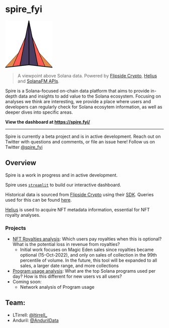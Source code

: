 # spire_fyi

<img alt="Spire" src="assets/images/spire_logo.png" width="150" height="150">

> A viewpoint above Solana data. Powered by [Flipside Crypto](https://flipsidecrypto.xyz/), [Helius](https://helius.xyz/) and [SolanaFM APIs](https://docs.solana.fm/).

Spire is a Solana-focused on-chain data platform that aims to provide in-depth data and insights to add value to the Solana ecosystem. 
Focusing on analyses we think are interesting, we provide a place where users and developers can regularly check for Solana ecosytem information, as well as deeper dives into specific areas.

**View the dashboard at https://spire.fyi/**

----
Spire is currently a beta project and is in active development. Reach out on Twitter with questions and comments, or file an issue here!
Follow us on Twitter [@spire_fyi](https://twitter.com/spire_fyi)

## Overview
Spire is a work in progress and in active development.

Spire uses [`streamlit`](https://streamlit.io/) to build our interactive dashboard.

Historical data is sourced from [Flipside Crypto](https://flipsidecrypto.xyz/) using their [SDK](https://sdk.flipsidecrypto.xyz/shroomdk).
Queries used for this can be found [here](sql).

[Helius](https://helius.xyz/) is used to acquire NFT metadata information, essential for NFT royalty analyses.

### Projects
- [NFT Royalties analysis](https://spire.fyi/NFT_Royalties): Which users pay royalties when this is optional? What is the potential loss in revenue from royalties?
  - Initial work focuses on Magic Eden sales since royalties became optional (15-Oct-2022), and only on sales of collection in the 99th percentile of volume. In the future, this tool will be expanded to all sales, a larger date range, and more collections
- [Program usage analysis](https://spire.fyi/Program_Usage): What are the top Solana programs used per day? How is this different for new users vs all users?
- Coming soon:
  - Network analysis of Program usage

## Team:
- LTirrell: [@ltirrell_](https://twitter.com/ltirrell_)
- Anduril: [@AndurilData](https://twitter.com/AndurilData)
